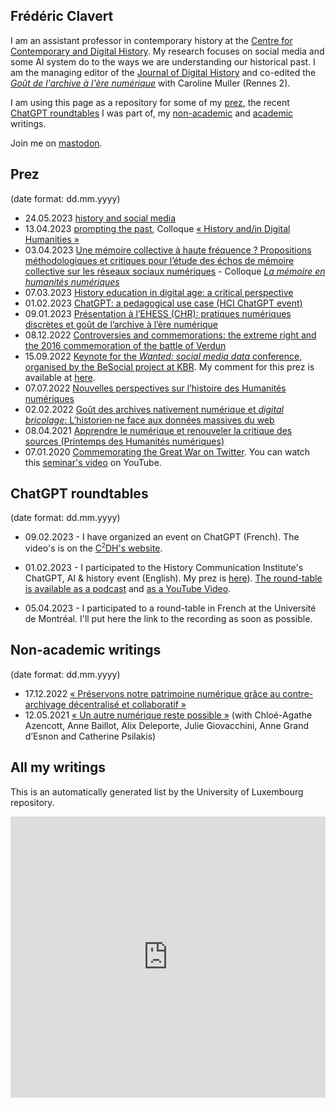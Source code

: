 ## Frédéric Clavert

I am an assistant professor in contemporary history at the [Centre for Contemporary and Digital History](https://c2dh.uni.lu). My research focuses on social media and some AI system do to the ways we are understanding our historical past. I am the managing editor of the [Journal of Digital History](https://www.journalofdigitalhistory.org) and co-edited the [*Goût de l'archive à l'ère numérique*](https://gout-numerique.net) with Caroline Muller (Rennes 2). 

I am using this page as a repository for some of my [prez](#prez), the recent [ChatGPT roundtables](#chatgpt-roundtables) I was part of, my [non-academic](#non-academic-writings) and  [academic](#academic-writings) writings.

Join me on <a rel="me" href="https://mastodon.social/@inactinique">mastodon</a>.

## Prez

(date format: dd.mm.yyyy)

- 24.05.2023 [history and social media](https://inactinique.github.io/2023-05-23_HistorySocialMedia/2023-05-23_HistorySocialMedia.html#/)
- 13.04.2023 [prompting the past](https://inactinique.github.io/2023-04-13_PromptingThePast/2023-04-13_PromptingThePast.html), Colloque [« History and/in Digital Humanities »](https://www.crihn.org/nouvelles/2023/04/04/colloque-history-and-in-digital-humanities/)
- 03.04.2023 [Une mémoire collective à haute fréquence ? Propositions méthodologiques et critiques pour l’étude des échos de mémoire collective sur les réseaux sociaux numériques](https://inactinique.github.io/2023-04-03_CEHNUM/2023-04-03_CEHNUM.html) - Colloque [*La mémoire en humanités numériques*](https://www.crihn.org/nouvelles/2023/02/22/1er-colloque-etudiants-du-crihn/)
- 07.03.2023 [History education in digital age: a critical perspective](2023-03-07_CoE/2023-03-07_CoE.html)
- 01.02.2023 [ChatGPT: a pedagogical use case (HCI ChatGPT event)](2023-02-01_chatGPT_HCI/2023-02-01_chatGPT_HCI.html)
- 09.01.2023 [Présentation à l’EHESS (CHR): pratiques numériques discrètes et goût de l’archive à l’ère numérique](https://slides.com/inactinique/gout-de-l-archive-et-pratiques-discretes)
- 08.12.2022 [Controversies and commemorations: the extreme right and the 2016 commemoration of the battle of Verdun](2022-12-08_Verdun/2022-12-08_Verdun.html) 
- 15.09.2022 [Keynote for the *Wanted: social media data* conference, organised by the BeSocial project at KBR](https://inactinique.github.io/2022-09-15_BeSocial/besocial_keynote.html#/). My comment for this prez is available at [here](https://inactinique.github.io/2022-09-15_BeSocial/besocial_keynote_comments.html).
- 07.07.2022 [Nouvelles perspectives sur l’histoire des Humanités numériques](2022-07-07_Poincaré/20220707_Poincaré.html)
- 02.02.2022 [Goût des archives nativement numérique et *digital bricolage*: L’historien·ne face aux données massives du web](2022-02-02_Epitech/20220202_Epitech.html)
- 08.04.2021 [Apprendre le numérique et renouveler la critique des sources (Printemps des Humanités numériques)](2021-04-08_printempsHN/2021-04-08_printempsHN.html)
- 07.01.2020 [Commemorating the Great War on Twitter](2020-01-07_IHR/2020-01-07_IHR.html). You can watch this [seminar's video](https://www.youtube.com/watch?v=KDPONgG5H88) on YouTube.

## ChatGPT roundtables

(date format: dd.mm.yyyy)


- 09.02.2023 - I have organized an event on ChatGPT (French). The video's is on the [C<sup><small>2</small></sup>DH's website](https://www.c2dh.uni.lu/thinkering/usages-pedagogiques-de-chatgpt-enregistrement-de-la-table-ronde). 

- 01.02.2023 - I participated to the History Communication Institute's ChatGPT, AI & history event (English). My prez is [here](2023-02-01_chatGPT_HCI/2023-02-01_chatGPT_HCI.html)). [The round-table is available as a podcast](https://jasonsteinhauer.substack.com/p/chatgpt-ai-and-history#details) and [as a YouTube Video](https://www.youtube.com/watch?v=Eu0ARkdZ2X0).

- 05.04.2023 - I participated to a round-table in French at the Université de Montréal. I'll put here the link to the recording as soon as possible.


## Non-academic writings

(date format: dd.mm.yyyy)

- 17.12.2022 [« Préservons notre patrimoine numérique grâce au contre-archivage décentralisé et collaboratif »](https://www.lemonde.fr/idees/article/2022/12/17/preservons-notre-patrimoine-numerique-grace-au-contre-archivage-decentralise-et-collaboratif_6154820_3232.html)
- 12.05.2021 [« Un autre numérique reste possible »](https://phiantique.medium.com/un-autre-num%C3%A9rique-reste-possible-1bee2e3b273) (with Chloé-Agathe Azencott, Anne Baillot, Alix Deleporte, Julie Giovacchini, Anne Grand d’Esnon and Catherine Psilakis)

## All my writings

This is an automatically generated list by the University of Luxembourg repository.

<iframe src="https://orbilu.uni.lu/widget?query=%28%28uid%3A50029240%29%29&chars=50&etal=3&language=en&data=&format=&css=%2Ffiles%2Fcss%2Fwl.css&sort_by0=1&order0=DESC&sort_by1=3&order1=ASC&sort_by2=2&order2=ASC" marginwidth="0" marginheight="0" scrolling="yes" width="100%" height="450" frameborder="0"></iframe>




